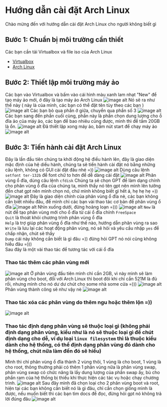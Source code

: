 # Hướng dẫn cài đặt Arch Linux
Chào mừng đến với hướng dẫn cài đặt Arch Linux cho người không biết gì
## Bước 1: Chuẩn bị môi trường cần thiết
Các bạn cần tải Virtualbox và file iso của Arch Linux
- [Virtualbox](https://www.virtualbox.org/)
- [Arch Linux](https://archlinux.org/download/)
## Bước 2: Thiết lập môi trường máy ảo
Các bạn vào Virtualbox và bấm vào cái hình màu xanh lam nhạt "New" để tạo máy ảo mới, ở đây là tạo máy ảo Arch Linux
![image alt](https://github.com/LeThanhMan05082004/HuongDanCaiDatArchLinux/blob/9c9107c5c14e7a5477b5021f8de3791b733fb56d/HinhAnh/Hinh1.png)
Nó sẽ ra như thế này ( này là của mình, các bạn có thể đặt tên tùy theo các bạn )
![image alt](https://github.com/LeThanhMan05082004/HuongDanCaiDatArchLinux/blob/c107be81cf98223b1715a164386a5d6825bc6781/HinhAnh/Hinh2.png)
Các bạn bỏ qua phần ở giữa, chuyển qua phần số 3
![image alt](https://github.com/LeThanhMan05082004/HuongDanCaiDatArchLinux/blob/f432fd7de0dee12329eb66e576e5d0f7d2f03c54/HinhAnh/Hinh3.png)
Các bạn sang đến phần cuối cùng, phần này là phần chọn dung lượng cho ỗ đĩa ảo của máy ảo, các bạn để bao nhiêu cũng được, mình thì để tầm 20GB là ổn.
![image alt](https://github.com/LeThanhMan05082004/HuongDanCaiDatArchLinux/blob/c3059c5ff68557ce0b95e5f0af588eb505250a90/HinhAnh/Hinh4.png)
Đã thiết lập xong máy ảo, bấm nút start để chạy máy ảo
![image alt](https://github.com/LeThanhMan05082004/HuongDanCaiDatArchLinux/blob/e2d4e07426ac9d4206d0015edbe150c1439ca643/HinhAnh/Hinh5.png)
## Bước 3: Tiến hành cài đặt Arch Linux
Đây là lần đầu tiên chúng ta khởi động hệ điều hành lên, đây là giao diện mặc định của hệ diều hành, chúng ta sẽ tiến hành cài đặt nó bằng những câu lệnh, không có GUI cài đặt đâu nhé =))
![image alt](https://github.com/LeThanhMan05082004/HuongDanCaiDatArchLinux/blob/99b75db8dd842ce59d029731bd0c1de8d37e6903/HinhAnh/Hinh6.png)
Dùng câu lệnh `setfont ter-132b` để font chữ to hơn để dễ dàng cài đặt
![image alt](https://github.com/LeThanhMan05082004/HuongDanCaiDatArchLinux/blob/e6268b12fb9cb23e3313e1a23c6e82ccb7ef4452/HinhAnh/Hinh7.png)
Phân vùng ổ đĩa, dùng câu lệnh `cfdisk` Chúng ta sẽ chọn GPT để làm dạng chính cho phân vùng ổ đĩa của chúng ta, mình thấy nó tên gpt nên mình lên tưởng đến chat gpt nên mình chọn nó, chứ mình không biết gì hết á, hẹ hẹ hẹ =))
![image alt](https://github.com/LeThanhMan05082004/HuongDanCaiDatArchLinux/blob/f9110729f46b5e4a8b9ca0521db5cafb1fc6f9b9/HinhAnh/Hinh8.png)
Đây là giao diện chính của phân vùng ổ đĩa nè, các bạn không cần biết nhiều đâu, để mình chỉ các bạn vài thao tác cơ bản để phân vùng ổ đĩa
![image alt](https://github.com/LeThanhMan05082004/HuongDanCaiDatArchLinux/blob/bc5ed874036615da8ed59cc80c769886a3c15fb5/HinhAnh/Hinh9.png)
Nhìn xuống dưới, đừng hoảng loạn =)))
![image alt](https://github.com/LeThanhMan05082004/HuongDanCaiDatArchLinux/blob/6bf611caaabd915c99866d892a12f81aca1abfd4/HinhAnh/Hinh10.png)
`New` là nút để tạo phân vùng mới cho ổ đĩa từ cái ổ đĩa chính `FreeSpace`  
`Quit` là thoát khỏi chương trình phân vùng ổ đĩa  
`Help` là trợ giúp phân vùng ổ đĩa như thế nào, hướng dẫn phân vùng ra sao  
`Write` là lưu lại các hoạt động phân vùng, nó sẽ hỏi và yêu cầu nhập `yes` để chấp nhận, chút sẽ thấy  
`Dump` cái này không cần biết là gì đâu =)) đừng hỏi GPT nó nói cũng không hiểu đâu =)))  
Sau đây là một vài thao tác để tương tác với cái ổ đĩa  
### Thao tác thêm các phân vùng mới  
![image alt](https://github.com/LeThanhMan05082004/HuongDanCaiDatArchLinux/blob/26706b60f6c8c37abc9eb87d460088452634db28/HinhAnh/Hinh11.png)
Ở phân vùng đầu tiên mình chỉ cần 2GB, vì này mình sẽ làm phân vùng cho boot, đổi với Arch Linux thì boot đôi khi chỉ cần 521M là đủ rồi, nhưng mình cho nó dư dư chút cho some nhà some cửa =)))
![image alt](https://github.com/LeThanhMan05082004/HuongDanCaiDatArchLinux/blob/bff006542b029110dea5d07018f8d1c6554f8b04/HinhAnh/Hinh12.png)
Phân vùng thành công sẽ như vậy nè
![image alt](https://github.com/LeThanhMan05082004/HuongDanCaiDatArchLinux/blob/fc44218c2c513e0f8d39c33388b65d17e4b07381/HinhAnh/Hinh13.png)
### Thao tác xóa các phân vùng do thêm ngu hoặc thêm lộn =))  
![image alt](https://github.com/LeThanhMan05082004/HuongDanCaiDatArchLinux/blob/0e7a00c95f88db41b4228f95ffdfa988d4f5eb9a/HinhAnh/Hinh14.png)
### Thao tác định dạng phân vùng sẽ thuộc loại gì (không phải định dạng phân vùng, kiểu như là nó sẽ thuộc loại gì để chút định dạng cho dễ, ví dụ loại `linux filesystem` thì là thuộc kiểu dành cho hệ thống, có thể định dạng phân vùng đó dành cho hệ thống, chút nữa làm đến đó sẽ hiểu)  
Mình thì chỉ phân vùng ổ đĩa thành 2 vùng thôi, 1 vùng là cho boot, 1 vùng là cho root, thông thường phải có thêm 1 phân vùng nữa là phân vùng swap, phân vùng swap có chức năng là lấy dung lượng của phần swap ấy, bù cho phần ram của hệ thống bị thiếu khi thực hiện các tác vụ hoặc chạy chương trình.
![image alt](https://github.com/LeThanhMan05082004/HuongDanCaiDatArchLinux/blob/b6e3da33465dd13dea632416c8976897b24c0cbb/HinhAnh/Hinh15.png)
Sau đây mình đã chọn loại cho 2 phân vùng boot và root, hiện tại các bạn không cần biết nó là gì đâu, chỉ cần chọn giống mình là được, nếu muốn biết thì các bạn tìm docs để đọc, đừng hỏi gpt nó không trả lời đúng đâu
![image alt](https://github.com/LeThanhMan05082004/HuongDanCaiDatArchLinux/blob/e5a76d475bfe13bdfbf587514d136780f9d34689/HinhAnh/Hinh16.png)
